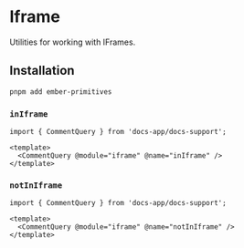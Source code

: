 # Iframe

Utilities for working with IFrames.

## Installation 

```bash 
pnpm add ember-primitives
```


### `inIframe`

```gjs live no-shadow
import { CommentQuery } from 'docs-app/docs-support';

<template>
  <CommentQuery @module="iframe" @name="inIframe" />
</template>
```

### `notInIframe`

```gjs live no-shadow
import { CommentQuery } from 'docs-app/docs-support';

<template>
  <CommentQuery @module="iframe" @name="notInIframe" />
</template>
```
